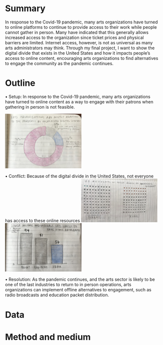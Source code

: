 # Summary
In response to the Covid-19 pandemic, many arts organizations have turned to online platforms to continue to provide access to their work while people cannot gather in person. Many have indicated that this generally allows increased access to the organization since ticket prices and physical barriers are limited. Internet access, however, is not as universal as many arts administrators may think. Through my final project, I want to show the digital divide that exists in the United States and how it impacts people’s access to online content, encouraging arts organizations to find alternatives to engage the community as the pandemic continues. 

# Outline
•	Setup: In response to the Covid-19 pandemic, many arts organizations have turned to online content as a way to engage with their patrons when gathering in person is not feasible.

<img src="arts.jpg" width="250">

•	Conflict: Because of the digital divide in the United States, not everyone has access to these online resources
<img src="dots.jpg" width="250">
<img src="income.jpg" width="250">

•	Resolution: As the pandemic continues, and the arts sector is likely to be one of the last industries to return to in person operations, arts organizations can implement offline alternatives to engagement, such as radio broadcasts and education packet distribution. 

# Data

# Method and medium
